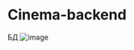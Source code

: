 # Cinema-backend

БД ![image](https://github.com/Gnowel/Cinema-backend/assets/73438410/679b2adc-3eea-4ab9-8c7c-2ca2682ef223)
